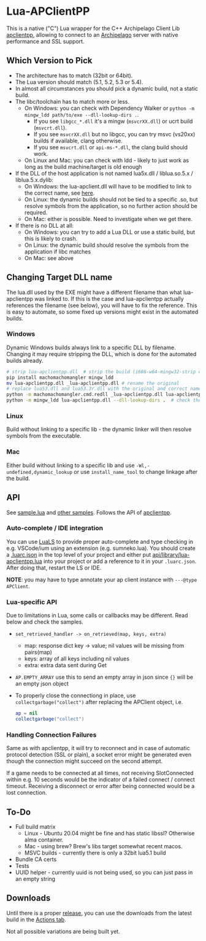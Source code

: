 # Lua-APClientPP

This is a native ("C") Lua wrapper for the C++ Archipelago Client Lib
[apclientpp](https://github.com/black-sliver/apclientpp),
allowing to connect to an [Archipelago](https://archipelago.gg/) server with native performance and SSL support.


## Which Version to Pick

* The architecture has to match (32bit or 64bit).
* The Lua version should match (5.1, 5.2, 5.3 or 5.4).
* In almost all circumstances you should pick a dynamic build, not a static build.
* The libc/toolchain has to match more or less.
  * On Windows: you can check with Dependency Walker or `python -m mingw_ldd path/to/exe --dll-lookup-dirs .`.
    * If you see `libgcc_*.dll` it's a mingw (`msvcrXX.dll`) or ucrt build (`msvcrt.dll`).
    * If you see `msvcrXX.dll` but no libgcc, you can try msvc (vs20xx) builds if available, clang otherwise.
    * If you see `msvcrt.dll` or `api-ms-*.dll`, the clang build should work.
  * On Linux and Mac: you can check with ldd - likely to just work as long as the build machine/target is old enough
* If the DLL of the host application is not named lua5x.dll / liblua.so.5.x / liblua.5.x.dylib:
  * On Windows: the lua-apclient.dll will have to be modified to link to the correct name,
    see [here](#changing-target-dll-name).
  * On Linux: the dynamic builds should not be tied to a specific .so, but resolve symbols from the application,
    so no further action should be required.
  * On Mac: either is possible. Need to investigate when we get there.
* If there is no DLL at all:
  * On Windows: you can try to add a Lua DLL or use a static build, but this is likely to crash.
  * On Linux: the dynamic build should resolve the symbols from the application if libc matches
  * On Mac: see above


## Changing Target DLL name

The lua.dll used by the EXE might have a different filename than what lua-apclientpp was linked to.
If this is the case and lua-apclientpp actually references the filename (see below), you will have to fix the reference.
This is easy to automate, so some fixed up versions might exist in the automated builds.

### Windows

Dynamic Windows builds always link to a specific DLL by filename.
Changing it may require stripping the DLL, which is done for the automated builds already.

```bash
# strip lua-apclientpp.dll  # strip the build (i686-w64-mingw32-strip or whatever)
pip install machomachomangler mingw_ldd
mv lua-apclientpp.dll _lua-apclientpp.dll # rename the original
# replace lua53.dll and lua53.3r.dll with the original and correct names below
python -m machomachomangler.cmd.redll _lua-apclientpp.dll lua-apclientpp.dll lua53.dll Lua5.3.3r.dll
python -m mingw_ldd lua-apclientpp.dll --dll-lookup-dirs .  # check the result, or use Dependency Walker
```

### Linux

Build without linking to a specific lib - the dynamic linker will then resolve symbols from the executable.

### Mac

Either build without linking to a specific lib and use `-Wl,-undefined,dynamic_lookup`
or use `install_name_tool` to change linkage after the build.


## API

See [sample.lua](https://github.com/black-sliver/lua-apclientpp/blob/main/samples/sample.lua)
and [other samples](https://github.com/black-sliver/lua-apclientpp/tree/main/samples).
Follows the API of [apclientpp](https://github.com/black-sliver/apclientpp).

### Auto-complete / IDE integration

You can use [LuaLS](https://github.com/LuaLS/lua-language-server) to provide proper auto-complete and type checking in
e.g. VSCode/ium using an extension (e.g. sumneko.lua).
You should create a [.luarc.json](https://luals.github.io/wiki/configuration/) in the top level of your project and
either put [api/library/lua-apclientpp.lua](api/library/apclientpp.lua) into your project or add a reference to it in your
`.luarc.json`.
After doing that, restart the LS or IDE.

**NOTE**: you may have to type annotate your ap client instance with `---@type APClient`.

### Lua-specific API

Due to limitations in Lua, some calls or callbacks may be different. Read below and check the samples.

* `set_retrieved_handler -> on_retrieved(map, keys, extra)`
  * map: response dict key -> value; nil values will be missing from pairs(map)
  * keys: array of all keys including nil values
  * extra: extra data sent during Get

* `AP.EMPTY_ARRAY` use this to send an empty array in json since `{}` will be an empty json object

* To properly close the connectiong in place, use `collectgarbage("collect")` after replacing the APClient object, i.e.
  ```lua
  ap = nil
  collectgarbage("collect")
  ```

### Handling Connection Failures

Same as with apclientpp, it will try to reconnect and in case of automatic protocol detection (SSL or plain), a socket
error might be generated even though the connection might succeed on the second attempt.

If a game needs to be connected at all times, not receiving SlotConnected within e.g. 10 seconds would be the indicator
of a failed connect / connect timeout. Receiving a disconnect or error after being connected would be a lost connection.

## To-Do

* Full build matrix
  * Linux - Ubuntu 20.04 might be fine and has static libssl? Otherwise alma container.
  * Mac - using brew? Brew's libs target somewhat recent macos.
  * MSVC builds - currently there is only a 32bit lua5.1 build
* Bundle CA certs
* Tests
* UUID helper - currently uuid is not being used, so you can just pass in an empty string


## Downloads

Until there is a proper
[release](https://github.com/black-sliver/lua-apclientpp/releases),
you can use the downloads from the latest build in the
[Actions tab](https://github.com/black-sliver/lua-apclientpp/actions).

Not all possible variations are being built yet.
